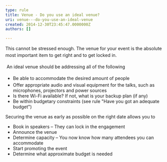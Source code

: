 ```yaml
---
type: rule
title: Venue - Do you use an ideal venue?
uri: venue---do-you-use-an-ideal-venue
created: 2014-12-30T23:45:47.0000000Z
authors: []

---
```




<span class='intro'> <p>​<span style="line-height&#58;20.8px;">​This cannot be stressed enough. The venue for your event is the absolute most important item to get right and to get locked in</span><span style="line-height&#58;20.8px;">.</span>​</p> </span>

<p>​<span style="line-height&#58;1.6;">&#160;An ideal venue should be addressing all of the following</span></p><ul><li><span style="line-height&#58;1.6;background-color&#58;initial;">​​</span><span style="line-height&#58;1.6;background-color&#58;initial;">Be able to accommodate the desired amount of people</span><br></li><li>Offer appropriate audio and visual equipment for the talks, such as microphones, projectors and power sources</li><li>Is there Wi-Fi available? If not, what is your backup plan (if any)</li><li>Be within budgetary constraints (see rule &quot;Have you got an adequate budget&quot;)</li></ul><p>Securing the venue as early as possible on the right date allows you to </p><ul><li>Book in speakers – They can lock in the engagement​</li><li>Announce the venue </li><li>Determine capacity – You now know how many attendees you can accommodate</li><li>Start promoting the event</li><li>Determine what approximate budget is needed&#160;</li></ul>


